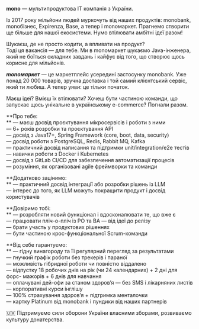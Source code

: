 **mono** — мультипродуктова IT компанія з України.

Із 2017 року мільйони людей муркочуть від наших продуктів: monobank,
monoбізнес, Expirenza, Base, а тепер і monoмаркет. Прагнемо створити ще більше
для нашої екосистеми. Нумо втілювати амбітні ідеї разом!  
  
Шукаєш, де не просто кодити, а впливати на продукт?  
Тоді ця вакансія — для тебе. Ми в monoмаркет шукаємо Java-інженера, який не
боїться складних завдань і кайфує від того, що створює щось корисне для
мільйонів.  
  
_**monoмаркет**_ — це маркетплейс усередині застосунку monobank. Уже понад 20
000 товарів, зручна доставка і той самий клієнтський сервіс, який ти любиш. А
тепер уяви: це тільки початок.  
  
Маєш ідеї? Вмієш їх втілювати? Хочеш бути частиною команди, що запускає щось
унікальне в українському e-commerce? Погнали разом.

**Про тебе:  
** — маєш досвід проєктування мікросервісів і роботи з ними  
— 6+ років розробки та проєктування API  
— досвід з Java17+, Spring Framework (core, boot, data, security)  
— досвід роботи з PostgreSQL, Redis, Rabbit MQ, Kafka  
— практичний досвід написання та підтримки unit/integration/e2e тестів  
— навички роботи з Docker і Kubernetes  
— досвід з GitLab CI/CD для забезпечення автоматизації процесів  
— розуміння, як організовані agile фреймворки та команди

**Додатково зацінимо:  
** — практичний досвід інтеграції або розробки рішень із LLM  
— інтерес до того, як LLM можуть покращити продукт і досвід користувачів

**Довіримо тобі:  
** — розробляти новий функціонал і вдосконалювати те, що вже є  
— працювати пліч-о-пліч із PO та BA — від ідеї до релізу  
— брати участь у продуктових рішеннях  
— бути частиною крос-функціональної Scrum-команди

**Від себе гарантуємо:  
** — гідну винагороду та її регулярний перегляд за результатами  
— гнучкий графік роботи без трекерів і параної  
— можливість гібридної роботи чи повністю віддалено  
— відпустку 18 робочих днів на рік (чи 24 календарних) + 2 дні для форс-
мажорів + 6 днів для навчання  
— оплачувані дей-офи за станом здоров’я — без SMS і лікарняних листів  
— корпоративні курси інглішу  
— 100% страхування здоров’я + підтримка менталочки  
— картку Platinum від monobank і пундики від наших партнерів

🇺🇦 Підтримуємо сили оборони України власними зборами, розвиваємо культуру
донатерства.